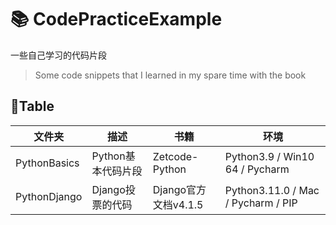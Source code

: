 # 📚 CodePracticeExample
一些自己学习的代码片段

> Some code snippets that I learned in my spare time with the book

## 🌳Table
| 文件夹 | 描述 | 书籍 | 环境 |
| ---    | --- | --- | --- |
| PythonBasics            |          Python基本代码片段       | Zetcode-Python | Python3.9 / Win10 64 / Pycharm |
| PythonDjango            |          Django投票的代码       | Django官方文档v4.1.5 | Python3.11.0 / Mac / Pycharm / PIP |
